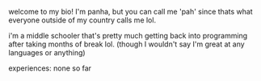 welcome to my bio! I'm panha, but you can call me 'pah' since thats what everyone outside of my country calls me lol.

i'm a middle schooler that's pretty much getting back into programming after taking months of break lol. (though I wouldn't say I'm great at any languages or anything)

experiences: none so far
